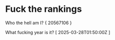 # Fuck the rankings

Who the hell am I?
{ 20567106 }

What fucking year is it?
[ 2025-03-28T01:50:00Z ]
